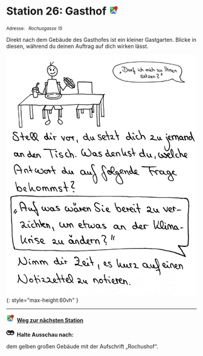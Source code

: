 # Station 26: Gasthof  <a href="https://www.google.com/maps/dir/?api=1&travelmode=walking&destination=47.7960105,13.0196311"><img src="https://github.com/kipppunkte/kipppunkte/raw/gh-pages/assets/google-maps.svg" width="24" height="24"></a>

<small>Adresse:<em style="margin-left: 10px">Rochusgasse 15</em></small>



Direkt nach dem Gebäude des Gasthofes ist ein kleiner Gastgarten. Blicke in diesen, während du deinen Auftrag  auf dich wirken lässt.


![Image title](assets/26_Spiel-Station_Gasthof.png){: style="max-height:60vh" }





____

<a href="https://www.google.com/maps/dir/?api=1&travelmode=walking&destination=47.7961837,13.0209395"><img src="https://github.com/kipppunkte/kipppunkte/raw/gh-pages/assets/google-maps.svg" style="height: 1.5em;margin-right: 0.5em"></a>**[Weg zur nächsten Station](https://www.google.com/maps/dir/?api=1&travelmode=walking&destination=47.7961837,13.0209395)**



<img class="no-click" src="https://github.com/kipppunkte/kipppunkte/raw/gh-pages/assets/eyes.svg" style="height: 1.5em;background: white;margin-right: 0.5em">**Halte Ausschau nach:**

dem gelben großen Gebäude mit der Aufschrift „Rochushof“.
